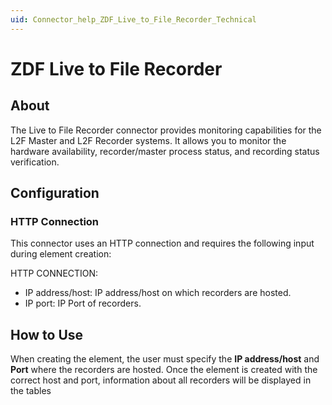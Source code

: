 ```yaml
---
uid: Connector_help_ZDF_Live_to_File_Recorder_Technical
---
```


# ZDF Live to File Recorder

## About

The Live to File Recorder connector provides monitoring capabilities for the L2F Master and L2F Recorder systems. It allows you to monitor the hardware availability, recorder/master process status, and recording status verification.

## Configuration

### HTTP Connection

This connector uses an HTTP connection and requires the following input during element creation:

HTTP CONNECTION:

- IP address/host: IP address/host on which recorders are hosted.
- IP port: IP Port of recorders.

## How to Use

When creating the element, the user must specify the **IP address/host** and **Port** where the recorders are hosted. Once the element is created with the correct host and port, information about all recorders will be displayed in the tables